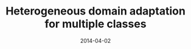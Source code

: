 ---
title: "Heterogeneous domain adaptation for multiple classes"
collection: conferences
permalink: /publication/Heterrogeneous
date: 2014-04-02
venue: "Artificial Intelligence and Statistics"
city: 
state: ""
thumbnail: "masktrack.png"
teaser : 
authors: "Joey Tianyi Zhou, Ivor W Tsang, Sinno Jialin Pan, Mingkui Tan"
bibtex: Heterrogeneous.txt
uri:  http://proceedings.mlr.press/v33/zhou14.pdf
arxiv:
project: 
source:
poster:
data:
---